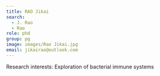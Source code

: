 ```yaml
---
title: RAO Jikai
search:
  - J. Rao
  - Rao
role: phd
group: pg
image: images/Rao Jikai.jpg
email: jikairao@outlook.com
---
```


Research interests: Exploration of bacterial immune systems
